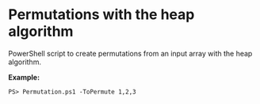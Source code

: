 # Permutations with the heap algorithm

PowerShell script to create permutations from an input array with the heap algorithm.

**Example:**

`PS> Permutation.ps1 -ToPermute 1,2,3`